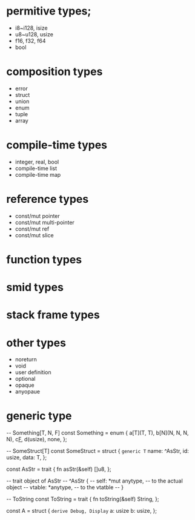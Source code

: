 # permitive types;
- i8~i128, isize
- u8~u128, usize
- f16, f32, f64
- bool

# composition types
- error
- struct
- union
- enum
- tuple
- array

# compile-time types
- integer, real, bool
- compile-time list
- compile-time map

# reference types
- const/mut pointer
- const/mut multi-pointer
- const/mut ref
- const/mut slice

# function types

# smid types

# stack frame types

# other types
- noreturn
- void
- user definition
- optional
- opaque
- anyopaue

# generic type
-- Something[T, N, F]
const Something = enum {
    a[T](T, T),
    b[N](N, N, N, N),
    c[F](F),
    d(usize),
    none,
};

-- SomeStruct[T]
const SomeStruct = struct {
    `generic T`
    name: ^AsStr,
    id: usize, 
    data: T,
};

const AsStr = trait {
    fn asStr(&self) []u8,
};

-- trait object of AsStr
-- ^AsStr {
--      self: *mut anytype, -- to the actual object
--      vtable: *anytype,   -- to the vtatble
-- }

-- ToString
const ToString = trait {
    fn toString(&self) String,
};


const A = struct {
    `derive Debug, Display`
    a: usize 
    b: usize,
};











